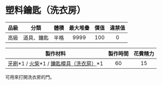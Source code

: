 # 塑料鑰匙（洗衣房）



|品級|分類|體積|最大堆疊|價值|違禁值|
|:--:|:--:|:--:|:--:|:--:|:--:|
|高級|道具、鑰匙|半格|9999|100|0|

|製作材料|製作時間|花費精力|
|:--:|:--:|:--:|
|[牙刷](115-牙刷.md)\*1 / [火柴](120-火柴.md)\*1 / [鑰匙模具（洗衣房）](90-鑰匙模具（洗衣房）.md)\*1|60|15|

可用來打開洗衣房的門。
